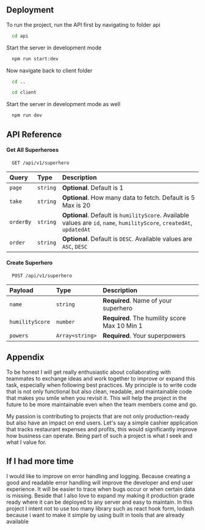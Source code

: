 ## Deployment

To run the project, run the API first by navigating to folder api

```bash
  cd api
```

Start the server in development mode

```bash
  npm run start:dev
```

Now navigate back to client folder

```bash
  cd ..
```

```bash
  cd client
```

Start the server in development mode as well

```bash
  npm run dev
```

## API Reference

#### Get All Superheroes

```http
  GET /api/v1/superhero
```

| Query       | Type       | Description                                                                                                                              |
| :---------- | :--------- | :--------------------------------------------------------------------------------------------------------------------------------------- |
| `page`    | `string` | **Optional**. Default is 1                                                                                                         |
| `take`    | `string` | **Optional**. How many data to fetch. Default is 5 Max is 20                                                                       |
| `orderBy` | `string` | **Optional**. Default is `humilityScore`. Available values are `id`, `name`, `humilityScore`, `createdAt`, `updatedAt` |
| `order`   | `string` | **Optional**. Default is `DESC`. Available values are `ASC`, `DESC`                                                          |

#### Create Superhero

```http
  POST /api/v1/superhero
```

| Payload           | Type              | Description                                         |
| :---------------- | :---------------- | :-------------------------------------------------- |
| `name`          | `string`        | **Required**. Name of your superhero          |
| `humilityScore` | `number`        | **Required**. The humility score Max 10 Min 1 |
| `powers`        | `Array<string>` | **Required**. Your superpowers                |

## Appendix

To be honest I will get really enthusiastic about collaborating with teammates to exchange ideas and work together to improve or expand this task, especially when following best practices. My principle is to write code that is not only functional but also clean, readable, and maintainable code that makes you smile when you revisit it. This will help the project in the future to be more maintainable even when the team members come and go.

My passion is contributing to projects that are not only production-ready but also have an impact on end users. Let's say a simple cashier application that tracks restaurant expenses and profits, this would significantly improve how business can operate. Being part of such a project is what I seek and what I value for.

## If I had more time

I would like to improve on error handling and logging. Because creating a good and readable error handling will improve the developer and end user experience. It will be easier to trace when bugs occur or when certain data is missing. Beside that I also love to expand my making it production grade ready where it can be deployed to any server and easy to maintain. In this project I intent not to use too many library such as react hook form, lodash because i want to make it simple by using built in tools that are already available
